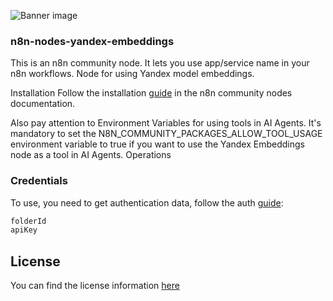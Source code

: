![Banner image](https://user-images.githubusercontent.com/10284570/173569848-c624317f-42b1-45a6-ab09-f0ea3c247648.png)

### n8n-nodes-yandex-embeddings
This is an n8n community node. It lets you use app/service name in your n8n workflows. Node for using Yandex model embeddings.

Installation
Follow the installation [guide](https://docs.n8n.io/integrations/community-nodes/installation/) in the n8n community nodes documentation.

Also pay attention to Environment Variables for using tools in AI Agents. It's mandatory to set the N8N_COMMUNITY_PACKAGES_ALLOW_TOOL_USAGE environment variable to true if you want to use the Yandex Embeddings node as a tool in AI Agents.
Operations
### Credentials
To use, you need to get authentication data, follow the auth [guide](https://yandex.cloud/ru/docs/foundation-models/api-ref/authentication):

```bash
folderId
apiKey
```

## License

You can find the license information [here](https://github.com/n8n-io/n8n/blob/master/README.md#license)

